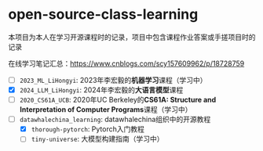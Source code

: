 # open-source-class-learning

本项目为本人在学习开源课程时的记录，项目中包含课程作业答案或手搓项目时的记录

在线学习笔记汇总：https://www.cnblogs.com/scy157609962/p/18728759

- [ ] `2023_ML_LiHongyi`: 2023年李宏毅的**机器学习**课程（学习中）
- [x] `2024_LLM_LiHongyi`: 2024年李宏毅的**大语言模型**课程
- [ ] `2020_CS61A_UCB`: 2020年UC Berkeley的**CS61A: Structure and Interpretation of Computer Programs**课程（学习中）
- [ ] `datawhalechina_learning`: datawhalechina组织中的开源教程
  - [x] `thorough-pytorch`: Pytorch入门教程
  - [ ] `tiny-universe`: 大模型构建指南（学习中）